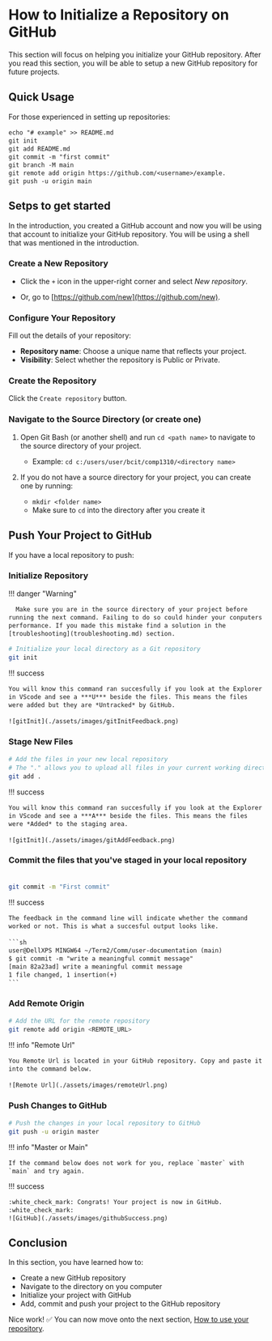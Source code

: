 # How to Initialize a Repository on GitHub

This section will focus on helping you initialize your GitHub repository. After you read this section, you will be able to setup a new GitHub repository for future projects.

## Quick Usage

For those experienced in setting up repositories:

```
echo "# example" >> README.md
git init
git add README.md
git commit -m "first commit"
git branch -M main
git remote add origin https://github.com/<username>/example.
git push -u origin main
```

## Setps to get started

In the introduction, you created a GitHub account and now you will be using that account to initialize your GitHub repository. You will be using a shell that was mentioned in the introduction.

### Create a New Repository

- Click the `+` icon in the upper-right corner and select _New repository_.

- Or, go to [https://github.com/new](https://github.com/new).

### Configure Your Repository

Fill out the details of your repository:

- **Repository name**: Choose a unique name that reflects your project.
- **Visibility**: Select whether the repository is Public or Private.

### Create the Repository

Click the `Create repository` button.

### Navigate to the Source Directory (or create one)

1. Open Git Bash (or another shell) and run `cd <path name>` to navigate to the source directory of your project. 
   
    - Example: `cd c:/users/user/bcit/comp1310/<directory name>`

2. If you do not have a source directory for your project, you can create one by running:

    - `mkdir <folder name>`
    - Make sure to `cd` into the directory after you create it

## Push Your Project to GitHub

If you have a local repository to push:

### Initialize Repository

!!! danger "Warning"

      Make sure you are in the source directory of your project before running the next command. Failing to do so could hinder your conputers performance. If you made this mistake find a solution in the [troubleshooting](troubleshooting.md) section.

```bash
# Initialize your local directory as a Git repository
git init
```

!!! success

    You will know this command ran succesfully if you look at the Explorer in VScode and see a ***U*** beside the files. This means the files were added but they are *Untracked* by GitHub. 

    ![gitInit](./assets/images/gitInitFeedback.png)

### Stage New Files

```sh
# Add the files in your new local repository
# The "." allows you to upload all files in your current working directory.
git add .
```

!!! success

    You will know this command ran succesfully if you look at the Explorer in VScode and see a ***A*** beside the files. This means the files were *Added* to the staging area.

    ![gitInit](./assets/images/gitAddFeedback.png)

### Commit the files that you've staged in your local repository

```sh

git commit -m "First commit"

```

!!! success

    The feedback in the command line will indicate whether the command worked or not. This is what a succesful output looks like.

    ```sh
    user@DellXPS MINGW64 ~/Term2/Comm/user-documentation (main)
    $ git commit -m "write a meaningful commit message"
    [main 82a23ad] write a meaningful commit message
    1 file changed, 1 insertion(+)
    ```

### Add Remote Origin

```sh
# Add the URL for the remote repository
git remote add origin <REMOTE_URL>
```

!!! info "Remote Url"

    You Remote Url is located in your GitHub repository. Copy and paste it into the command below.

    ![Remote Url](./assets/images/remoteUrl.png)

### Push Changes to GitHub

```sh
# Push the changes in your local repository to GitHub
git push -u origin master
```

!!! info "Master or Main"

    If the command below does not work for you, replace `master` with `main` and try again.

!!! success

    :white_check_mark: Congrats! Your project is now in GitHub. :white_check_mark:
    ![GitHub](./assets/images/githubSuccess.png)

## Conclusion

In this section, you have learned how to:

- Create a new GitHub repository
- Navigate to the directory on you computer
- Initialize your project with GitHub
- Add, commit and push your project to the GitHub repository

Nice work! :white_check_mark: You can now move onto the next section, [How to use your repository](useRepo.md).
